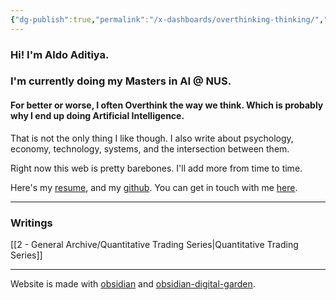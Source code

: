 ```yaml
---
{"dg-publish":true,"permalink":"/x-dashboards/overthinking-thinking/","tags":"gardenEntry"}
---
```



### Hi! I'm Aldo Aditiya. 
### I'm currently doing my Masters in AI @ NUS.

#### For better or worse, I often Overthink the way we think. Which is probably why I end up doing Artificial Intelligence.

That is not the only thing I like though. I also write about psychology, economy, technology, systems, and the intersection between them.

Right now this web is pretty barebones. I'll add more from time to time.

Here's my [resume](https://drive.google.com/file/d/1CdubeNdTIjO71Y0BD3ptBRgApyEQD6_Q/view?usp=share_link), and my [github](https://github.com/Aldo-Aditiya/).
You can get in touch with me [here](https://www.linkedin.com/in/aldo-aditiya/).

---
### Writings

[[2 - General Archive/Quantitative Trading Series\|Quantitative Trading Series]]

---
Website is made with [obsidian](https://obsidian.md/) and [obsidian-digital-garden](https://github.com/oleeskild/obsidian-digital-garden).